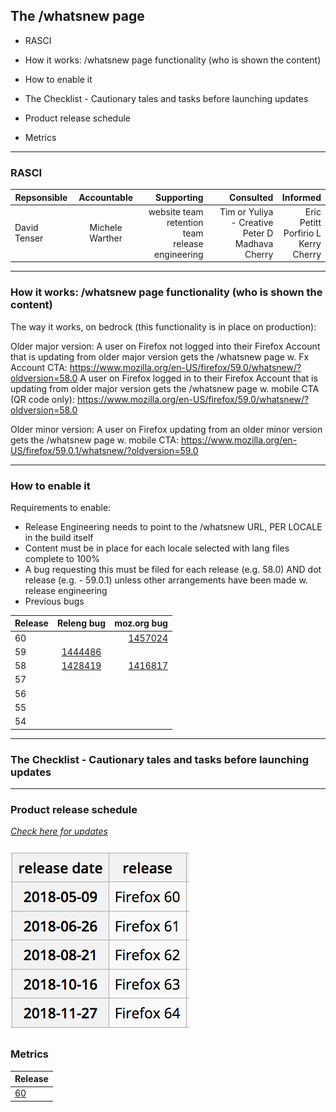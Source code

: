 ## The /whatsnew page

* RASCI

* How it works: /whatsnew page functionality (who is shown the content)

* How to enable it

* The Checklist - Cautionary tales and tasks before launching updates

* Product release schedule

* Metrics

<hr>

### RASCI

| Repsonsible  | Accountable  | Supporting   | Consulted  | Informed   |
| ------------- |:-------------:| -----:| -----:| -----:|
| David Tenser | Michele Warther | website team <br> retention team <br> release engineering | Tim or Yuliya - Creative <br> Peter D <br> Madhava <br> Cherry <br> | Eric Petitt<br>Porfirio L<br>Kerry<br>Cherry |

<hr>

### How it works: /whatsnew page functionality (who is shown the content)

The way it works, on bedrock (this functionality is in place on production):

Older major version:
A user on Firefox not logged into their Firefox Account that is updating from older major version gets the /whatsnew page w. Fx Account CTA: https://www.mozilla.org/en-US/firefox/59.0/whatsnew/?oldversion=58.0
A user on Firefox logged in to their Firefox Account that is updating from older major version gets the /whatsnew page w. mobile CTA (QR code only): https://www.mozilla.org/en-US/firefox/59.0/whatsnew/?oldversion=58.0


Older minor version:
A user on Firefox  updating from an older minor version gets the /whatsnew page w. mobile CTA: https://www.mozilla.org/en-US/firefox/59.0.1/whatsnew/?oldversion=59.0


<hr>

### How to enable it

Requirements to enable:

* Release Engineering needs to point to the /whatsnew URL, PER LOCALE in the build itself
* Content must be in place for each locale selected with lang files complete to 100%
* A bug requesting this must be filed for each release (e.g. 58.0) AND dot release (e.g. - 59.0.1) unless other arrangements have been made w. release engineering
* Previous bugs

| Release  | Releng bug  | moz.org bug   |
| ------------- |:-------------:| -----:|
| 60  |  | [1457024](https://bugzilla.mozilla.org/show_bug.cgi?id=1444486) |
| 59  | [1444486](https://bugzilla.mozilla.org/show_bug.cgi?id=1444486) |  |
| 58  | [1428419](https://bugzilla.mozilla.org/show_bug.cgi?id=1428419) | [1416817](https://bugzilla.mozilla.org/show_bug.cgi?id=1416817) |
| 57  |  |  |
| 56  |  |  |
| 55  |  |  |
| 54  |  |  |

<hr>

### The Checklist - Cautionary tales and tasks before launching updates

<hr>

### Product release schedule

<i>[Check here for updates](https://wiki.mozilla.org/Release_Management/Calendar)</i>

![Release Schedule](images/releaseschedule.png)

### Metrics

 Release  |
| ------------- |
| [60](https://datastudio.google.com/org/Ra9O2QIYT8We-1pOmnS_6w/reporting/0B6voOaUZL-jwMi1yNUJ4U1hnc28/page/w7YR)  | 
